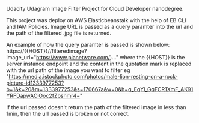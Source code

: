 Udacity Udagram Image Filter Project for Cloud Developer nanodegree.

This project was deploy on AWS Elasticbeanstalk with the help of EB CLI and IAM Policies. 
Image URL is passed as a query paramter into the url and the path of the filtered .jpg file is returned.

An example of how the query paramter is passed is shown below:
https://{{HOST}}//filteredimage?image_url="https://www.planetware.com/)..."
where the {{HOST}} is the server instance endpoint and the content in the quotation mark is replaced with the url path of the image you want to filter eg "https://media.istockphoto.com/photos/male-lion-resting-on-a-rock-picture-id1333977253?b=1&k=20&m=1333977253&s=170667a&w=0&h=q_EqYl_GqFCR1XmF_AK91YRFDapwAClOoc2fZbsnmr4="

If the url passed doesn't return the path of the filtered image in less than 1min, then the url passed is broken or not correct.
